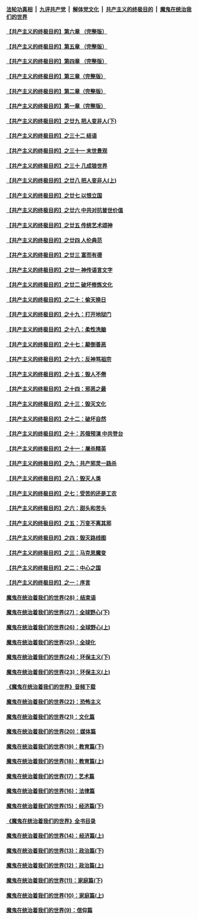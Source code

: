 ####  [法轮功真相](../../../../basic/blob/master/README.md?t=11120552) &nbsp;|&nbsp; [九评共产党](../../../../9ping.md/blob/master/README.md?t=11120552) &nbsp;|&nbsp; [解体党文化](../../../../jtdwh.md/blob/master/README.md?t=11120552)  &nbsp;|&nbsp; [共产主义的终极目的](../../../../gczydzjmd.md/blob/master/README.md?t=11120552) &nbsp;|&nbsp; [魔鬼在统治我们的世界](../../../../mgztzwmdsj.md/blob/master/README.md?t=11120552) 

#### [【共产主义的终极目的】第六章 （完整版）](../pages/nsc422/n11428913.md?t=11120552) 

#### [【共产主义的终极目的】第五章 （完整版）](../pages/nsc422/n11428912.md?t=11120552) 

#### [【共产主义的终极目的】第四章 （完整版）](../pages/nsc422/n11428907.md?t=11120552) 

#### [【共产主义的终极目的】第三章（完整版）](../pages/nsc422/n11428848.md?t=11120552) 

#### [【共产主义的终极目的】第二章（完整版）](../pages/nsc422/n11428831.md?t=11120552) 

#### [【共产主义的终极目的】第一章（完整版）](../pages/nsc422/n11417651.md?t=11120552) 

#### [【共产主义的终极目的】之廿九 把人变非人(下)](../pages/nsc422/n11344140.md?t=11120552) 

#### [【共产主义的终极目的】之三十二 结语](../pages/nsc422/n11360535.md?t=11120552) 

#### [【共产主义的终极目的】之三十一 末世景观](../pages/nsc422/n11351129.md?t=11120552) 

#### [【共产主义的终极目的】之三十 几成狼世界](../pages/nsc422/n11348280.md?t=11120552) 

#### [【共产主义的终极目的】之廿八 把人变非人(上)](../pages/nsc422/n11340492.md?t=11120552) 

#### [【共产主义的终极目的】之廿七 以恨立国](../pages/nsc422/n11336944.md?t=11120552) 

#### [【共产主义的终极目的】之廿六 中共对抗普世价值](../pages/nsc422/n11324785.md?t=11120552) 

#### [【共产主义的终极目的】之廿五 传统艺术颂神](../pages/nsc422/n11296396.md?t=11120552) 

#### [【共产主义的终极目的】之廿四 人伦典范](../pages/nsc422/n11296397.md?t=11120552) 

#### [【共产主义的终极目的】之廿三 富而有德](../pages/nsc422/n11283598.md?t=11120552) 

#### [【共产主义的终极目的】之廿一 神传语言文字](../pages/nsc422/n11263265.md?t=11120552) 

#### [【共产主义的终极目的】之廿二 破坏修炼文化](../pages/nsc422/n11245728.md?t=11120552) 

#### [【共产主义的终极目的】之二十：偷天换日](../pages/nsc422/n11238846.md?t=11120552) 

#### [【共产主义的终极目的】之十九：打开地狱门](../pages/nsc422/n11206376.md?t=11120552) 

#### [【共产主义的终极目的】之十八：柔性洗脑](../pages/nsc422/n11199994.md?t=11120552) 

#### [【共产主义的终极目的】之十七：颠倒善恶](../pages/nsc422/n11179782.md?t=11120552) 

#### [【共产主义的终极目的】之十六：反神骂祖宗](../pages/nsc422/n11166798.md?t=11120552) 

#### [【共产主义的终极目的】之十五：毁人不倦](../pages/nsc422/n11166792.md?t=11120552) 

#### [【共产主义的终极目的】之十四：邪恶之最](../pages/nsc422/n11150249.md?t=11120552) 

#### [【共产主义的终极目的】之十三：毁灭文化](../pages/nsc422/n11135227.md?t=11120552) 

#### [【共产主义的终极目的】之十二：破坏自然](../pages/nsc422/n11135214.md?t=11120552) 

#### [【共产主义的终极目的】之十：苏俄预演 中共登台](../pages/nsc422/n11118424.md?t=11120552) 

#### [【共产主义的终极目的】之十一：屠杀精英](../pages/nsc422/n11118442.md?t=11120552) 

#### [【共产主义的终极目的】之九：共产邪灵一路杀](../pages/nsc422/n11114139.md?t=11120552) 

#### [【共产主义的终极目的】之八：毁灭人类](../pages/nsc422/n11108503.md?t=11120552) 

#### [【共产主义的终极目的】之七：受苦的还是工农](../pages/nsc422/n11101809.md?t=11120552) 

#### [【共产主义的终极目的】之六：甜头和苦头](../pages/nsc422/n11096971.md?t=11120552) 

#### [【共产主义的终极目的】之五：万变不离其邪](../pages/nsc422/n11091285.md?t=11120552) 

#### [【共产主义的终极目的】之四：毁灭路线图](../pages/nsc422/n11086284.md?t=11120552) 

#### [【共产主义的终极目的】之三：马克思魔变](../pages/nsc422/n11061941.md?t=11120552) 

#### [【共产主义的终极目的】之二：中心之国](../pages/nsc422/n11047728.md?t=11120552) 

#### [【共产主义的终极目的】之一：序言](../pages/nsc422/n11086077.md?t=11120552) 

#### [魔鬼在统治着我们的世界(28)：结束语](../pages/nsc422/n10936246.md?t=11120552) 

#### [魔鬼在统治着我们的世界(27)：全球野心(下)](../pages/nsc422/n10928319.md?t=11120552) 

#### [魔鬼在统治着我们的世界(26)：全球野心(上)](../pages/nsc422/n10900318.md?t=11120552) 

#### [魔鬼在统治着我们的世界(25)：全球化](../pages/nsc422/n10788205.md?t=11120552) 

#### [魔鬼在统治着我们的世界(24)：环保主义(下)](../pages/nsc422/n10695307.md?t=11120552) 

#### [魔鬼在统治着我们的世界(23)：环保主义(上)](../pages/nsc422/n10688613.md?t=11120552) 

#### [《魔鬼在统治着我们的世界》音频下载](../pages/nsc422/n10635553.md?t=11120552) 

#### [魔鬼在统治着我们的世界(22)：恐怖主义](../pages/nsc422/n10614727.md?t=11120552) 

#### [魔鬼在统治着我们的世界(21)：文化篇](../pages/nsc422/n10597706.md?t=11120552) 

#### [魔鬼在统治着我们的世界(20)：媒体篇](../pages/nsc422/n10586579.md?t=11120552) 

#### [魔鬼在统治着我们的世界(19)：教育篇(下)](../pages/nsc422/n10564808.md?t=11120552) 

#### [魔鬼在统治着我们的世界(18)：教育篇(上)](../pages/nsc422/n10526970.md?t=11120552) 

#### [魔鬼在统治着我们的世界(17)：艺术篇](../pages/nsc422/n10499093.md?t=11120552) 

#### [魔鬼在统治着我们的世界(16)：法律篇](../pages/nsc422/n10485969.md?t=11120552) 

#### [魔鬼在统治着我们的世界(15)：经济篇(下)](../pages/nsc422/n10469975.md?t=11120552) 

#### [《魔鬼在统治着我们的世界》全书目录](../pages/nsc422/n10464261.md?t=11120552) 

#### [魔鬼在统治着我们的世界(14)：经济篇(上)](../pages/nsc422/n10457370.md?t=11120552) 

#### [魔鬼在统治着我们的世界(13)：政治篇(下)](../pages/nsc422/n10448270.md?t=11120552) 

#### [魔鬼在统治着我们的世界(12)：政治篇(上)](../pages/nsc422/n10444576.md?t=11120552) 

#### [魔鬼在统治着我们的世界(11)：家庭篇(下)](../pages/nsc422/n10440961.md?t=11120552) 

#### [魔鬼在统治着我们的世界(10)：家庭篇(上)](../pages/nsc422/n10435448.md?t=11120552) 

#### [魔鬼在统治着我们的世界(9)：信仰篇](../pages/nsc422/n10432159.md?t=11120552) 

